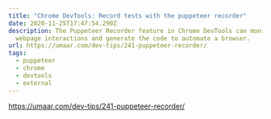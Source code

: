 ```yaml
---
title: "Chrome DevTools: Record tests with the puppeteer recorder"
date: 2020-11-25T17:47:54.290Z
description: The Puppeteer Recorder feature in Chrome DevTools can monitor your
  webpage interactions and generate the code to automate a browser.
url: https://umaar.com/dev-tips/241-puppeteer-recorder/
tags:
  - puppeteer
  - chrome
  - devtools
  - external
---
```

<https://umaar.com/dev-tips/241-puppeteer-recorder/>
